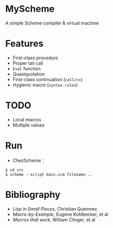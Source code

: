 # MyScheme
A simple Scheme compiler &amp; virtual machine

# Features

- First-class procedure
- Proper tail call
- `Eval` function
- Quasiquotation
- First-class continuation (`call/cc`)
- Hygienic macro (`syntax-rules`)

# TODO
- Local macros
- Multiple values

# Run

- ChezScheme：
```
$ cd src
$ scheme --script main.scm filename...
```

# Bibliography

- *Lisp in Small Pieces*, Christian Queinnec
- *Macro-by-Example*, Eugene Kohlbecker, et al
- *Macros that work*, William Clinger, et al